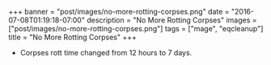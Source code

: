 +++
banner = "post/images/no-more-rotting-corpses.png"
date = "2016-07-08T01:19:18-07:00"
description = "No More Rotting Corpses"
images = ["post/images/no-more-rotting-corpses.png"]
tags = ["mage", "eqcleanup"]
title = "No More Rotting Corpses"
+++
* Corpses rott time changed from 12 hours to 7 days.
<!--more-->